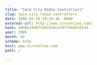 ```yaml
---
title: "Twin City Radio Controllers"
slug: twin-city-radio-controllers
date: 2006-02-18 19:29:56 -0600
external-url: http://www.tcrconline.com/
hash: add8e15887fd81918ce7877db0416144
year: 2006
month: 02
scheme: http
host: www.tcrconline.com
path: /

---
```



